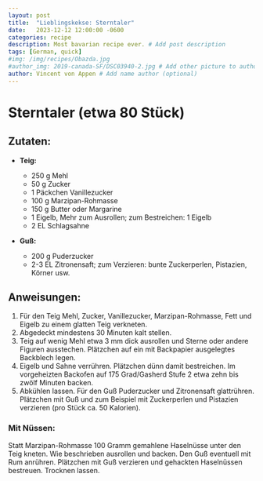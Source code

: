 ```yaml
---
layout: post
title:  "Lieblingskekse: Sterntaler"
date:   2023-12-12 12:00:00 -0600
categories: recipe
description: Most bavarian recipe ever. # Add post description 
tags: [German, quick]
#img: /img/recipes/Obazda.jpg
#author_img: 2019-canada-SF/DSC03940-2.jpg # Add other picture to author box
author: Vincent von Appen # Add name author (optional)
---
```


# Sterntaler (etwa 80 Stück)

## Zutaten:

- **Teig:**
  - 250 g Mehl
  - 50 g Zucker
  - 1 Päckchen Vanillezucker
  - 100 g Marzipan-Rohmasse
  - 150 g Butter oder Margarine
  - 1 Eigelb, Mehr zum Ausrollen; zum Bestreichen: 1 Eigelb
  - 2 EL Schlagsahne

- **Guß:**
  - 200 g Puderzucker
  - 2-3 EL Zitronensaft; zum Verzieren: bunte Zuckerperlen, Pistazien, Körner usw.

## Anweisungen:

1. Für den Teig Mehl, Zucker, Vanillezucker, Marzipan-Rohmasse, Fett und Eigelb zu einem glatten Teig verkneten.
2. Abgedeckt mindestens 30 Minuten kalt stellen.
3. Teig auf wenig Mehl etwa 3 mm dick ausrollen und Sterne oder andere Figuren ausstechen. Plätzchen auf ein mit Backpapier ausgelegtes Backblech legen.
4. Eigelb und Sahne verrühren. Plätzchen dünn damit bestreichen. Im vorgeheizten Backofen auf 175 Grad/Gasherd Stufe 2 etwa zehn bis zwölf Minuten backen.
5. Abkühlen lassen. Für den Guß Puderzucker und Zitronensaft glattrühren. Plätzchen mit Guß und zum Beispiel mit Zuckerperlen und Pistazien verzieren (pro Stück ca. 50 Kalorien).

### Mit Nüssen:

Statt Marzipan-Rohmasse 100 Gramm gemahlene Haselnüsse unter den Teig kneten. Wie beschrieben ausrollen und backen. Den Guß eventuell mit Rum anrühren. Plätzchen mit Guß verzieren und gehackten Haselnüssen bestreuen. Trocknen lassen.
